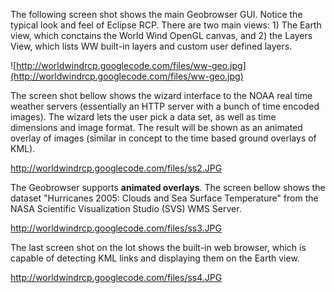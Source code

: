The following screen shot shows the main Geobrowser GUI. Notice the typical look and feel of Eclipse RCP. There are two main views: 1) The Earth view, which conctains the World Wind OpenGL canvas, and 2) the Layers View, which lists WW built-in layers and custom user defined layers.

![http://worldwindrcp.googlecode.com/files/ww-geo.jpg](http://worldwindrcp.googlecode.com/files/ww-geo.jpg)

The screen shot bellow shows the wizard interface to the NOAA real time weather servers
(essentially an HTTP server with a bunch of time encoded images). The wizard lets the user pick a data set, as well as time dimensions and image format. The result will be shown as an animated overlay of images (similar in concept to the time based ground overlays of KML).

http://worldwindrcp.googlecode.com/files/ss2.JPG

The Geobrowser supports **animated overlays**. The screen bellow shows the dataset "Hurricanes 2005: Clouds and Sea Surface Temperature" from the NASA Scientific Visualization Studio (SVS) WMS Server.

http://worldwindrcp.googlecode.com/files/ss3.JPG

The last screen shot on the lot shows the built-in web browser, which is capable of detecting KML links and displaying them on the Earth view.

http://worldwindrcp.googlecode.com/files/ss4.JPG
